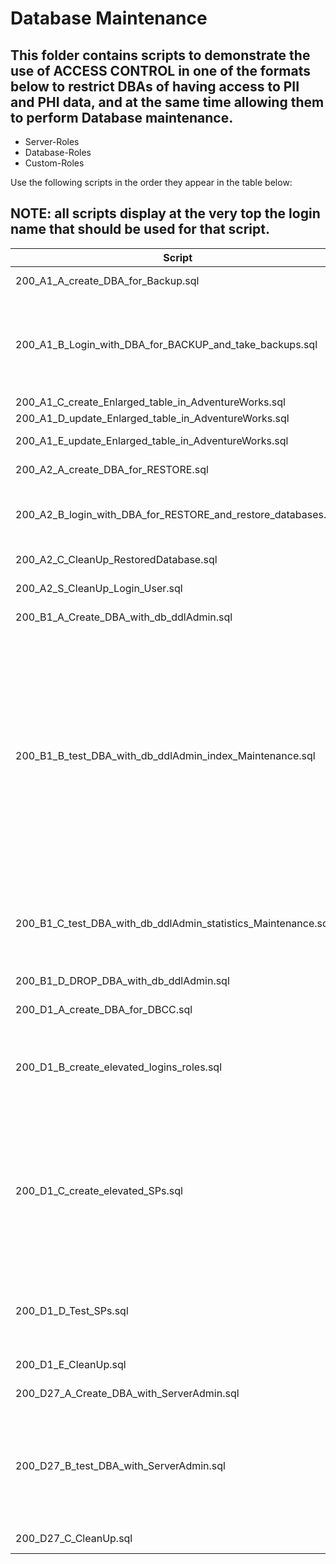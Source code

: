 # Database Maintenance

## This folder contains scripts to demonstrate the use of ACCESS CONTROL in one of the formats below to restrict DBAs of having access to PII and PHI data, and at the same time allowing them to perform Database maintenance.
<ul>
  <li>Server-Roles</li>
  <li>Database-Roles</li>
  <li>Custom-Roles</li>
</ul>

Use the following scripts in the order they appear in the table below:

## NOTE: all scripts display at the very top the **login name** that should be used for that script. 

| Script | Description |
| ----------- | ----------- |
| 200_A1_A_create_DBA_for_Backup.sql | Create a login who will perform backup operations | 
| 200_A1_B_Login_with_DBA_for_BACKUP_and_take_backups.sql | Login as Backup operator.<br> Verify the backup operator doesn't have access to tables. <br> Perform FULL backup on databases: <ul><li>master</li><li>AdventureWorks</li></ul>  | 
| 200_A1_C_create_Enlarged_table_in_AdventureWorks.sql | Creates and populate a new table  | 
| 200_A1_D_update_Enlarged_table_in_AdventureWorks.sql | update rows in the new table | 
| 200_A1_E_update_Enlarged_table_in_AdventureWorks.sql | Clean-up Login and User for Backup Operator | 
| 200_A2_A_create_DBA_for_RESTORE.sql | Create a login who will perform restore operations | 
| 200_A2_B_login_with_DBA_for_RESTORE_and_restore_databases.sql | Login as Restore operator.<br> Perform Restore on database: <ul><li>AdventureWorks</li></ul> | 
| 200_A2_C_CleanUp_RestoredDatabase.sql | Clean-up entries on MSDB<br>Drops restored database  | 
| 200_A2_S_CleanUp_Login_User.sql | Clean-up Login and User for Restore operator | 
| 200_B1_A_Create_DBA_with_db_ddlAdmin.sql | Creates a Login and User for DDL-Admin | 
| 200_B1_B_test_DBA_with_db_ddlAdmin_index_Maintenance.sql | Login as DDL-Admin.<br>Executes statements to: <ul><li>Create a Table</li><li>Altetr Table</li><li>Access Data from created table</li><li>Add (document) Extended Properties to the table</li><li>try to select data from the created table</li><li>try to drop created table</li><li>try to overpower masking settings</li><li>Try to select data from other schemas/tables</li><li>Creates Indexes</li><li>Alter Indexes</li><li>Drop Indexes</li><li>Alter Indexes</li><li>Create Views</li></ul> | 
| 200_B1_C_test_DBA_with_db_ddlAdmin_statistics_Maintenance.sql | Login as DDL-Admin.<br>Executes statements to: <ul><li>Create Statistics</li><li>Update Statistics</li><li>Drop Statistics</li></ul>|
| 200_B1_D_DROP_DBA_with_db_ddlAdmin.sql | Clean-up Login and User for DDL Admin | 
| 200_D1_A_create_DBA_for_DBCC.sql | Create a login who will perform DBCC operations | 
| 200_D1_B_create_elevated_logins_roles.sql | Creates: <ul><li>a schema to contain tools to execute DBCC</li><li>an Internal Principal for DBCC commands</li></ul>  | 
| 200_D1_C_create_elevated_SPs.sql | Creates Stored Procedures in the tools schema to execute DBCC commands:<ul><li>up_sp_DBCC_statement - Stored Procedure to execute a generic DBCC command, with limited validation</li><li>up_sp_DBCC_Statement_all_DBCCs - Stored Procedure to execute commands limited to a **restricted88  list of DBCC commands</li></ul> | 
| 200_D1_D_Test_SPs.sql | Login as DBCC Operator.<br> Try to SELECT from tables.<br>Try to manipulate Masking settings.<br>Try to execute DBCC commands.<br>Execute Stored Procedures created to wrap DBCC execution  | 
| 200_D1_E_CleanUp.sql | Drop the User and Login for DBCC Operator | 
| 200_D27_A_Create_DBA_with_ServerAdmin.sql | Create Login and User for Server-Admin operations | 
| 200_D27_B_test_DBA_with_ServerAdmin.sql | Login as Server-Admin operator.<br>Try to select from tables.<br>Try to manipulate masking settings.<br>Try to run DBCC commands.<br>Try to SHUTDOWN server.<br>Try to execute stored procedure sp_lock.<br>Try to stop/pause/resume/restart engine  | 
| 200_D27_C_CleanUp.sql | Clean-up Server-Admin User and Login  | 
